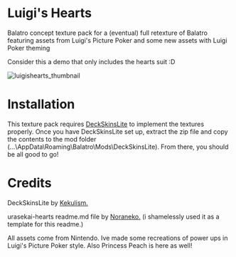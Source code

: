# Luigi's Hearts
Balatro concept texture pack for a (eventual) full retexture of Balatro featuring assets from Luigi's Picture Poker and some new assets with Luigi Poker theming

Consider this a demo that only includes the hearts suit :D

![luigishearts_thumbnail](https://github.com/user-attachments/assets/1e9cbc24-0ace-443e-83bc-bb449ac4d969)
# Installation
This texture pack requires <a href="https://github.com/Kekulism/DeckSkinsLite"> DeckSkinsLite</a> to implement the textures properly. Once you have DeckSkinsLite set up, extract the zip file and copy the contents to the mod folder (...\AppData\Roaming\Balatro\Mods\DeckSkinsLite). From there, you should be all good to go!
# Credits
DeckSkinsLite by <a href="https://github.com/Kekulism"> Kekulism.</a>

urasekai-hearts readme.md file by <a href="https://github.com/Noranek0451"> Noraneko.</a> (i shamelessly used it as a template for this readme.) 

All assets come from Nintendo. Ive made some recreations of power ups in Luigi's Picture Poker style. Also Princess Peach is here as well!
